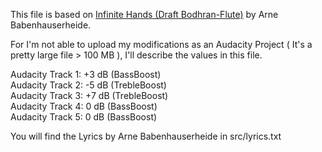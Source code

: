 This file is based on [Infinite Hands (Draft Bodhran-Flute)](https://draketo.de/light/english/songs/infinite-hands-draft-bodhran-flute) by Arne Babenhauserheide.  
  
For I'm not able to upload my modifications as an Audacity Project ( It's a pretty large file > 100 MB ), I'll describe the values in this file.  
  
Audacity Track 1: +3 dB (BassBoost)  
Audacity Track 2: -5 dB (TrebleBoost)  
Audacity Track 3: +7 dB (TrebleBoost)  
Audacity Track 4: 0 dB (BassBoost)  
Audacity Track 5: 0 dB (BassBoost)  
  
You will find the Lyrics by Arne Babenhauserheide in src/lyrics.txt
